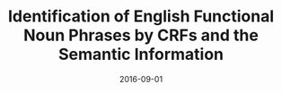 ---
title: "Identification of English Functional Noun Phrases by CRFs and the Semantic Information"

collection: publications
pubsource: journal
permalink: /publication/2016-09-01-Identification-of-English-Functional-Noun-Phrases-by-CRFs-and-the-Semantic-Information
date: 2016-09-01
venue: 'Journal of Chinese Information Processing (CCF B, Chinese Journal)'
paperurl: 'http://jcip.cipsc.org.cn/CN/Y2016/V30/I6/59'
citation: ' Jianjun Ma,  <b>Jiahuan Pei*</b>,  Degen Huang, &quot;Identification of English Functional Noun Phrases by CRFs and the Semantic Information.&quot; Journal of Chinese Information Processing (CCF B, Chinese Journal), 2016.'
---